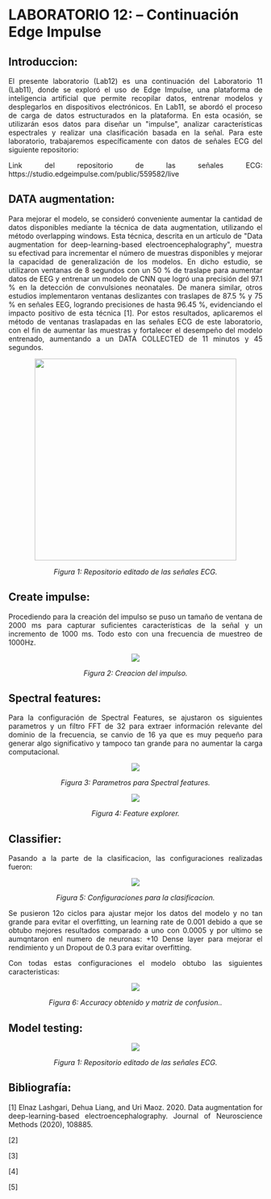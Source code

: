 # **LABORATORIO 12: – Continuación Edge Impulse**
## **Introduccion:**
<p align="justify">El presente laboratorio (Lab12) es una continuación del Laboratorio 11 (Lab11), donde se exploró el uso de Edge Impulse, una plataforma de inteligencia artificial que permite recopilar datos, entrenar modelos y desplegarlos en dispositivos electrónicos. En Lab11, se abordó el proceso de carga de datos estructurados en la plataforma. En esta ocasión, se utilizarán esos datos para diseñar un "impulse", analizar características espectrales y realizar una clasificación basada en la señal. Para este laboratorio, trabajaremos específicamente con datos de señales ECG del siguiente repositorio: </p>
<p align="justify">Link del repositorio de las señales ECG: https://studio.edgeimpulse.com/public/559582/live</p>

## **DATA augmentation:**
<p align="justify"> Para mejorar el modelo, se consideró conveniente aumentar la cantidad de datos disponibles mediante la técnica de data augmentation, utilizando el método overlapping windows. Esta técnica, descrita en un artículo de "Data augmentation for deep-learning-based electroencephalography", muestra su efectivad para incrementar el número de muestras disponibles y mejorar la capacidad de generalización de los modelos. En dicho estudio, se utilizaron ventanas de 8 segundos con un 50 % de traslape para aumentar datos de EEG y entrenar un modelo de CNN que logró una precisión del 97.1 % en la detección de convulsiones neonatales. De manera similar, otros estudios implementaron ventanas deslizantes con traslapes de 87.5 % y 75 % en señales EEG, logrando precisiones de hasta 96.45 %, evidenciando el impacto positivo de esta técnica [1]. Por estos resultados, aplicaremos el método de ventanas traslapadas en las señales ECG de este laboratorio, con el fin de aumentar las muestras y fortalecer el desempeño del modelo entrenado, aumentando a un DATA COLLECTED de 11 minutos y 45 segundos.</p>
<p align="center"><img src="Anexos/S1.png" width="400"></p>
<p align="center"><i>Figura 1: Repositorio editado de las señales ECG.</i></p>

## **Create impulse:**
<p align="justify">Procediendo para la creación del impulso se puso un tamaño de ventana de 2000 ms para capturar suficientes características de la señal y un incremento de 1000 ms. Todo esto con una frecuencia de muestreo de 1000Hz.</p>
<p align="center"><img src="Anexos/IM1.png"></p>
<p align="center"><i>Figura 2: Creacion del impulso.</i></p>

## **Spectral features:**
<p align="justify">Para la configuración de Spectral Features, se ajustaron os siguientes parametros y un filtro FFT de 32 para extraer información relevante del dominio de la frecuencia, se canvio de 16 ya que es muy pequeño para generar algo significativo y tampoco tan grande para no aumentar la carga computacional. </p>
<p align="center"><img src="Anexos/IM3.png"></p>
<p align="center"><i>Figura 3: Parametros para Spectral features.</i></p>
<p align="center"><img src="Anexos/IM2.png" ></p>
<p align="center"><i>Figura 4: Feature explorer.</i></p>

## **Classifier:**
<p align="justify">Pasando a la parte de la clasificacion, las configuraciones realizadas fueron:</p>
<p align="center"><img src="Anexos/IM4.png"></p>
<p align="center"><i>Figura 5: Configuraciones para la clasificacion.</i></p>
<p align="justify">Se pusieron 12o ciclos para ajustar mejor los datos del modelo y no tan grande para evitar el overfitting, un learning rate de 0.001 debido a que se obtubo mejores resultados comparado a uno con 0.0005 y por ultimo se aumqntaron enl numero de neuronas: +10 Dense layer para mejorar el rendimiento y un Dropout de 0.3 para evitar overfitting.</p>
<p align="justify">Con todas estas configuraciones el modelo obtubo las siguientes caracteristicas:</p>
<p align="center"><img src="Anexos/IM5.png"></p>
<p align="center"><i>Figura 6: Accuracy obtenido y matriz de confusion..</i></p>

## **Model testing:**
<p align="justify"> </p>
<p align="center"><img src="Anexos/IM6.png"></p>
<p align="center"><i>Figura 1: Repositorio editado de las señales ECG.</i></p>

## **Bibliografía:**<a id="bibliografia"></a>
<p align="justify">[1] Elnaz Lashgari, Dehua Liang, and Uri Maoz. 2020. Data augmentation for deep-learning-based electroencephalography. Journal of Neuroscience Methods (2020), 108885.</p>
<p align="justify">[2] </p>
<p align="justify">[3] </p>
<p align="justify">[4] </p>
<p align="justify">[5] </p>
‌
‌
